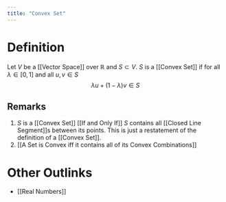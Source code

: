 ```yaml
---
title: "Convex Set"
---
```


# Definition
Let $V$ be a [[Vector Space]] over $\mathbb{R}$ and $S \subset V$. $S$ is a [[Convex Set]] if for all $\lambda \in [0,1]$ and all $u, v \in S$
$$\lambda u + (1 - \lambda) v \in S$$
## Remarks
1. $S$ is a [[Convex Set]] [[If and Only If]] $S$ contains all [[Closed Line Segment]]s between its points. This is just a restatement of the definition of a [[Convex Set]].
2. [[A Set is Convex iff it contains all of its Convex Combinations]]

# Other Outlinks
- [[Real Numbers]]